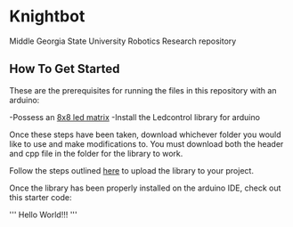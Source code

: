# Knightbot
Middle Georgia State University Robotics Research repository

## How To Get Started

These are the prerequisites for running the files in this repository with an arduino:

-Possess an [8x8 led matrix](https://create.arduino.cc/projecthub/SAnwandter1/programming-8x8-led-matrix-23475a)
-Install the Ledcontrol library for arduino

Once these steps have been taken, download whichever folder you would like to use and make modifications to. You must download both the header and cpp file in the folder for the library to work.

Follow the steps outlined [here](https://www.arduino.cc/en/Guide/Libraries) to upload the library to your project.

Once the library has been properly installed on the arduino IDE, check out this starter code:

'''
Hello World!!!
'''
